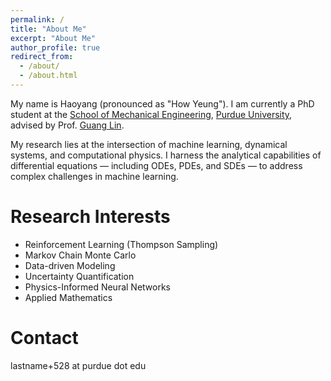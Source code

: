 ```yaml
---
permalink: /
title: "About Me"
excerpt: "About Me"
author_profile: true
redirect_from:
  - /about/
  - /about.html
---
```


My name is Haoyang (pronounced as "How Yeung"). I am currently a PhD student at the [School of Mechanical Engineering](https://engineering.purdue.edu/ME), [Purdue University](https://www.purdue.edu/), advised by Prof. [Guang Lin](https://www.math.purdue.edu/~lin491/).

My research lies at the intersection of machine learning, dynamical systems, and computational physics. I harness the analytical capabilities of differential equations — including ODEs, PDEs, and SDEs — to address complex challenges in machine learning.

Research Interests
======
* Reinforcement Learning (Thompson Sampling)
* Markov Chain Monte Carlo
* Data-driven Modeling
* Uncertainty Quantification
* Physics-Informed Neural Networks
* Applied Mathematics

Contact
======
lastname+528 at purdue dot edu

